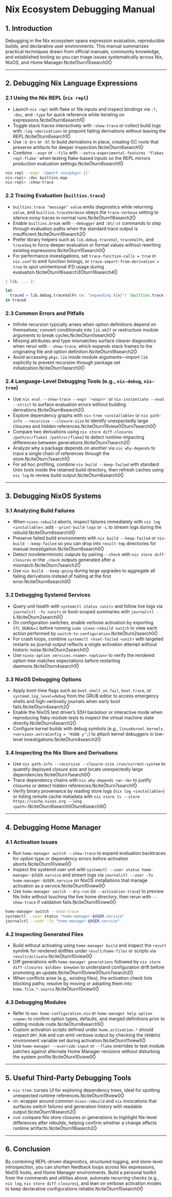 # Nix Ecosystem Debugging Manual

## 1. Introduction
Debugging in the Nix ecosystem spans expression evaluation, reproducible builds, and declarative user environments. This manual summarizes practical techniques drawn from official manuals, community knowledge, and established tooling so you can triage issues systematically across Nix, NixOS, and Home Manager.citeturn15search0

---

## 2. Debugging Nix Language Expressions

### 2.1 Using the Nix REPL (`nix repl`)
- Launch `nix repl` with flake or file inputs and inspect bindings via `:?`, `:doc`, and `:type` for quick reference while iterating on expressions.citeturn6search1
- Toggle stack traces interactively with `:show-trace` or collect build logs with `:log <derivation>` to pinpoint failing derivations without leaving the REPL.citeturn6search1
- Use `:b drv` or `:bl` to build derivations in place, creating GC roots that preserve artifacts for deeper inspection.citeturn6search1
- Combine `--expr` or `--file` with `--extra-experimental-features 'flakes repl-flake'` when testing flake-based inputs so the REPL mirrors production evaluation settings.citeturn6search1

```bash
nix repl --expr 'import <nixpkgs> {}'
nix-repl> :doc builtins.map
nix-repl> :show-trace
```

### 2.2 Tracing Evaluation (`builtins.trace`)
- `builtins.trace "message" value` emits diagnostics while returning `value`, and `builtins.traceVerbose` obeys the `trace-verbose` setting to silence noisy traces in normal runs.citeturn16search2
- Enable `builtins.break` with `--debugger` and `:bt`/`:st` commands to step through evaluation paths when the standard trace output is insufficient.citeturn16search2
- Prefer library helpers such as `lib.debug.traceVal`, `traceValFn`, and `traceSeq` to force deeper evaluation or format values without rewriting existing expressions.citeturn15search0
- For performance investigations, set `trace-function-calls = true` in `nix.conf` to emit function timings, or `trace-import-from-derivation = true` to spot unintentional IFD usage during evaluation.citeturn16search3turn16search4

```nix
{ lib, ... }:

let
  traced = lib.debug.traceValFn (v: "expanding ${v}") (builtins.trace "enter" 42);
in traced
```

### 2.3 Common Errors and Pitfalls
- Infinite recursion typically arises when option definitions depend on themselves; convert conditionals into `lib.mkIf` or restructure module arguments to break cycles.citeturn1search0
- Missing attributes and type mismatches surface clearer diagnostics when rerun with `--show-trace`, which expands stack frames to the originating file and option definition.citeturn16search2
- Avoid accessing `pkgs.lib` inside module arguments—import `lib` explicitly to prevent recursion through package set initialization.citeturn1search0

### 2.4 Language-Level Debugging Tools (e.g., `nix-debug`, `nix-tree`)
- Use `nix eval --show-trace --expr '<expr>'` or `nix-instantiate --eval --strict` to surface evaluation errors without building derivations.citeturn6search2
- Explore dependency graphs with `nix-tree <installable>` or `nix path-info --recursive --closure-size` to identify unexpectedly large closures and hidden references.citeturn19view0turn7search0
- Compare two derivations using `nix store diff-closures /path/or/flake1 /path/or/flake2` to detect runtime-impacting differences between generations.citeturn7search2
- Analyze why a package depends on another via `nix why-depends` to trace a single chain of references through the store.citeturn7search1
- For ad hoc profiling, combine `nix build --keep-failed` with standard Unix tools inside the retained build directory, then refresh caches using `nix log` to review build output.citeturn6search0

---

## 3. Debugging NixOS Systems

### 3.1 Analyzing Build Failures
- When `nixos-rebuild` aborts, inspect failures immediately with `nix log <installable>`; add `--print-build-logs` or `-L` to stream logs during the rebuild.citeturn6search0
- Preserve failed build environments with `nix build --keep-failed` or `nix-build --keep-failed` so you can drop into `result-tmp` directories for manual investigation.citeturn6search0
- Detect nondeterministic outputs by pairing `--check` with `nix store diff-closures` or the `.check` outputs generated after a mismatch.citeturn7search2
- Use `nix build --keep-going` during large upgrades to aggregate all failing derivations instead of halting at the first error.citeturn6search0

### 3.2 Debugging Systemd Services
- Query unit health with `systemctl status <unit>` and follow live logs via `journalctl -fu <unit>` or boot-scoped summaries with `journalctl -b`.citeturn2search0
- On configuration switches, enable verbose activation by exporting `STC_DEBUG=1` before running `sudo nixos-rebuild switch` to view each action performed by `switch-to-configuration`.citeturn2search0
- For crash loops, combine `systemctl reset-failed <unit>` with targeted restarts so journal output reflects a single activation attempt without historic noise.citeturn2search0
- Use `nixos-option services.<name>.<option>` to verify the rendered option tree matches expectations before restarting daemons.citeturn4search1

### 3.3 NixOS Debugging Options
- Apply boot-time flags such as `boot.shell_on_fail`, `boot.trace`, or `systemd.log_level=debug` from the GRUB editor to access emergency shells and high-verbosity journals when early boot fails.citeturn4search2
- Enable the NixOS test driver’s SSH backdoor or interactive mode when reproducing flaky module tests to inspect the virtual machine state directly.citeturn4search2
- Configure kernel builds with debug symbols (e.g., `linuxKernel.kernels.<version>.extraConfig = "KGDB y";`) to attach kernel debuggers in low-level investigations.citeturn4search2

### 3.4 Inspecting the Nix Store and Derivations
- Use `nix path-info --recursive --closure-size /run/current-system` to quantify deployed closure size and locate unexpectedly large dependencies.citeturn7search0
- Trace dependency chains with `nix why-depends <a> <b>` to justify closures or detect hidden references.citeturn7search1
- Verify binary provenance by reading store logs (`nix log <installable>`) or listing remote cache metadata with `nix store ls --store https://cache.nixos.org --long <path>`.citeturn6search0turn6search6

---

## 4. Debugging Home Manager

### 4.1 Activation Issues
- Run `home-manager switch --show-trace` to expand evaluation backtraces for option type or dependency errors before activation aborts.citeturn10view0
- Inspect the systemd user unit with `systemctl --user status home-manager-$USER.service` and stream logs via `journalctl --user -fu home-manager-$USER.service` on NixOS installations that manage activation as a service.citeturn10view0
- Use `home-manager switch --dry-run` (or `--activation-trace`) to preview file links without touching the live home directory, then rerun with `--show-trace` if validation fails.citeturn10view0

```bash
home-manager switch --show-trace
systemctl --user status "home-manager-$USER.service"
journalctl --user -fu "home-manager-$USER.service"
```

### 4.2 Inspecting Generated Files
- Build without activating using `home-manager build` and inspect the `result` symlink for rendered dotfiles under `result/home-files` or scripts via `result/activate`.citeturn10view0
- Diff generations with `home-manager generations` followed by `nix store diff-closures $oldGen $newGen` to understand configuration drift before promoting an update.citeturn10view0turn7search2
- When conflicts arise (e.g., existing files), the activation check lists blocking paths; resolve by moving or adopting them into `home.file.*.source`.citeturn10view0

### 4.3 Debugging Modules
- Refer to `man home-configuration.nix` or `home-manager help option <name>` to confirm option types, defaults, and merged definitions prior to editing module code.citeturn8search5
- Custom activation scripts defined under `home.activation.*` should respect `DRY_RUN` and can emit verbose output by checking the `VERBOSE` environment variable set during activation.citeturn11view0
- Use `home-manager --override-input` or `--flake` overrides to test module patches against alternate Home Manager revisions without disturbing the system profile.citeturn10view0

---

## 5. Useful Third-Party Debugging Tools
- `nix-tree`: curses UI for exploring dependency trees, ideal for spotting unexpected runtime references.citeturn19view0
- `nh`: wrapper around common `nixos-rebuild` and `nix` invocations that surfaces switch failures and generation history with readable output.citeturn18search2
- `nvd`: compare Nix store closures or generations to highlight file-level differences after rebuilds, helping confirm whether a change affects runtime artifacts.citeturn18search2

---

## 6. Conclusion
By combining REPL-driven diagnostics, structured logging, and store-level introspection, you can shorten feedback loops across Nix expressions, NixOS hosts, and Home Manager environments. Build a personal toolkit from the commands and utilities above, automate recurring checks (e.g., `nix log`, `nix store diff-closures`), and lean on verbose activation modes to keep declarative configurations reliable.citeturn15search0

